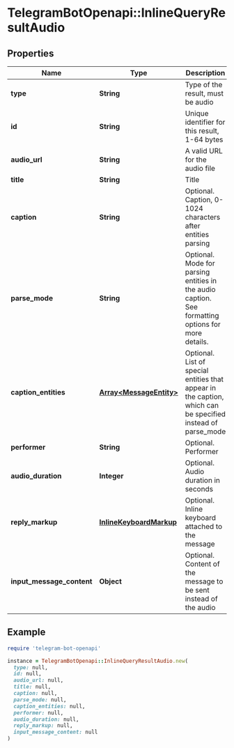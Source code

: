 # TelegramBotOpenapi::InlineQueryResultAudio

## Properties

| Name | Type | Description | Notes |
| ---- | ---- | ----------- | ----- |
| **type** | **String** | Type of the result, must be audio |  |
| **id** | **String** | Unique identifier for this result, 1-64 bytes |  |
| **audio_url** | **String** | A valid URL for the audio file |  |
| **title** | **String** | Title |  |
| **caption** | **String** | Optional. Caption, 0-1024 characters after entities parsing | [optional] |
| **parse_mode** | **String** | Optional. Mode for parsing entities in the audio caption. See formatting options for more details. | [optional] |
| **caption_entities** | [**Array&lt;MessageEntity&gt;**](MessageEntity.md) | Optional. List of special entities that appear in the caption, which can be specified instead of parse_mode | [optional] |
| **performer** | **String** | Optional. Performer | [optional] |
| **audio_duration** | **Integer** | Optional. Audio duration in seconds | [optional] |
| **reply_markup** | [**InlineKeyboardMarkup**](InlineKeyboardMarkup.md) | Optional. Inline keyboard attached to the message | [optional] |
| **input_message_content** | **Object** | Optional. Content of the message to be sent instead of the audio | [optional] |

## Example

```ruby
require 'telegram-bot-openapi'

instance = TelegramBotOpenapi::InlineQueryResultAudio.new(
  type: null,
  id: null,
  audio_url: null,
  title: null,
  caption: null,
  parse_mode: null,
  caption_entities: null,
  performer: null,
  audio_duration: null,
  reply_markup: null,
  input_message_content: null
)
```

